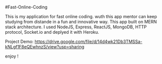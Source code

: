 #Fast-Online-Coding

This is my application for fast online coding. wuth this app mentor can keep studying from distande in a fun and innovative way.
This app built on MERN stack architecture.
I used NodeJS, Express, ReactJS, MongoDB, HTTP protocol, Socket.io and deplyed it with Heroku.

Project Demo: https://drive.google.com/file/d/14d4wk21Db3TMSSa-kNLgf1F8eQEwhnzS/view?usp=sharing

enjoy ! 
